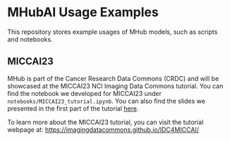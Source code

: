 # MHubAI Usage Examples

This repository stores example usages of MHub models, such as scripts and notebooks.


## MICCAI23

MHub is part of the Cancer Research Data Commons (CRDC) and will be showcased at the MICCAI23 NCI Imaging Data Commons tutorial. You can find the notebook we 
developed for MICCAI23 under `notebooks/MICCAI23_tutorial.ipynb`. You can also find the slides we presented in the first part of the tutorial 
[here](https://docs.google.com/presentation/d/1fJM9qvqt5y4fp9zxQGTee41q0cTDi06KpUqon6E5ask).

To learn more about the MICCAI23 tutorial, you can visit the tutorial webpage at: https://imagingdatacommons.github.io/IDC4MICCAI/


